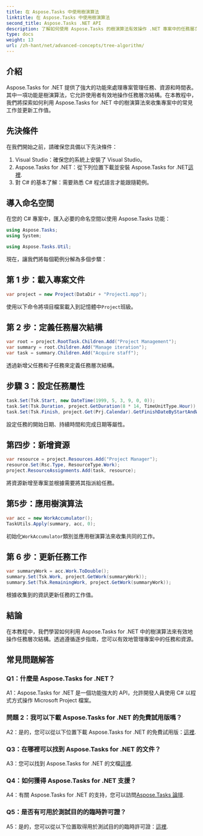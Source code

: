 ```yaml
---
title: 在 Aspose.Tasks 中使用樹演算法
linktitle: 在 Aspose.Tasks 中使用樹演算法
second_title: Aspose.Tasks .NET API
description: 了解如何使用 Aspose.Tasks 的樹演算法有效操作 .NET 專案中的任務層次結構。
type: docs
weight: 13
url: /zh-hant/net/advanced-concepts/tree-algorithm/
---
```

## 介紹

Aspose.Tasks for .NET 提供了強大的功能來處理專案管理任務、資源和時間表。其中一項功能是樹演算法，它允許使用者有效地操作任務層次結構。在本教程中，我們將探索如何利用 Aspose.Tasks for .NET 中的樹演算法來收集專案中的常見工作並更新工作值。

## 先決條件

在我們開始之前，請確保您具備以下先決條件：

1. Visual Studio：確保您的系統上安裝了 Visual Studio。
2.  Aspose.Tasks for .NET：從下列位置下載並安裝 Aspose.Tasks for .NET[這裡](https://releases.aspose.com/tasks/net/).
3. 對 C# 的基本了解：需要熟悉 C# 程式語言才能跟隨範例。

## 導入命名空間

在您的 C# 專案中，匯入必要的命名空間以使用 Aspose.Tasks 功能：

```csharp
using Aspose.Tasks;
using System;

using Aspose.Tasks.Util;

```

現在，讓我們將每個範例分解為多個步驟：

## 第 1 步：載入專案文件

```csharp
var project = new Project(DataDir + "Project1.mpp");
```

使用以下命令將項目檔案載入到記憶體中`Project`班級。

## 第 2 步：定義任務層次結構

```csharp
var root = project.RootTask.Children.Add("Project Management");
var summary = root.Children.Add("Manage iteration");
var task = summary.Children.Add("Acquire staff");
```

透過新增父任務和子任務來定義任務層次結構。

## 步驟 3：設定任務屬性

```csharp
task.Set(Tsk.Start, new DateTime(1999, 5, 3, 9, 0, 0));
task.Set(Tsk.Duration, project.GetDuration(8 * 14, TimeUnitType.Hour));
task.Set(Tsk.Finish, project.Get(Prj.Calendar).GetFinishDateByStartAndWork(task.Get(Tsk.Start), task.Get(Tsk.Duration)));
```

設定任務的開始日期、持續時間和完成日期等屬性。

## 第四步：新增資源

```csharp
var resource = project.Resources.Add("Project Manager");
resource.Set(Rsc.Type, ResourceType.Work);
project.ResourceAssignments.Add(task, resource);
```

將資源新增至專案並根據需要將其指派給任務。

## 第5步：應用樹演算法

```csharp
var acc = new WorkAccumulator();
TaskUtils.Apply(summary, acc, 0);
```

初始化`WorkAccumulator`類別並應用樹演算法來收集共同的工作。

## 第 6 步：更新任務工作

```csharp
var summaryWork = acc.Work.ToDouble();
summary.Set(Tsk.Work, project.GetWork(summaryWork));
summary.Set(Tsk.RemainingWork, project.GetWork(summaryWork));
```

根據收集到的資訊更新任務的工作值。

## 結論

在本教程中，我們學習如何利用 Aspose.Tasks for .NET 中的樹演算法來有效地操作任務層次結構。透過遵循逐步指南，您可以有效地管理專案中的任務和資源。

## 常見問題解答

### Q1：什麼是 Aspose.Tasks for .NET？

A1：Aspose.Tasks for .NET 是一個功能強大的 API，允許開發人員使用 C# 以程式方式操作 Microsoft Project 檔案。

### 問題 2：我可以下載 Aspose.Tasks for .NET 的免費試用版嗎？

 A2：是的，您可以從以下位置下載 Aspose.Tasks for .NET 的免費試用版：[這裡](https://releases.aspose.com/).

### Q3：在哪裡可以找到 Aspose.Tasks for .NET 的文件？

 A3：您可以找到 Aspose.Tasks for .NET 的文檔[這裡](https://reference.aspose.com/tasks/net/).

### Q4：如何獲得 Aspose.Tasks for .NET 支援？

 A4：有關 Aspose.Tasks for .NET 的支持，您可以訪問[Aspose.Tasks 論壇](https://forum.aspose.com/c/tasks/15).

### Q5：是否有可用於測試目的的臨時許可證？

 A5：是的，您可以從以下位置取得用於測試目的的臨時許可證：[這裡](https://purchase.aspose.com/temporary-license/).
